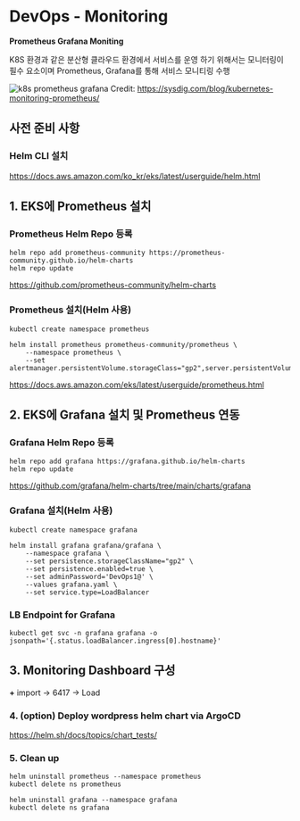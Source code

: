 # DevOps - Monitoring

__Prometheus Grafana Moniting__

K8S 환경과 같은 분산형 클라우드 환경에서 서비스를 운영 하기 위해서는 모니터링이 필수 요소이며 Prometheus, Grafana를 통해 서비스 모니티링 수행 

![k8s prometheus grafana](https://478h5m1yrfsa3bbe262u7muv-wpengine.netdna-ssl.com/wp-content/uploads/2018/08/prometheus_kubernetes_diagram_overview.png)
Credit: https://sysdig.com/blog/kubernetes-monitoring-prometheus/

## 사전 준비 사항

### Helm CLI 설치

https://docs.aws.amazon.com/ko_kr/eks/latest/userguide/helm.html

## 1. EKS에 Prometheus 설치

### Prometheus Helm Repo 등록 
```
helm repo add prometheus-community https://prometheus-community.github.io/helm-charts
helm repo update
```

https://github.com/prometheus-community/helm-charts

### Prometheus 설치(Helm 사용)
```
kubectl create namespace prometheus

helm install prometheus prometheus-community/prometheus \
    --namespace prometheus \
    --set alertmanager.persistentVolume.storageClass="gp2",server.persistentVolume.storageClass="gp2"
```

https://docs.aws.amazon.com/eks/latest/userguide/prometheus.html

## 2. EKS에 Grafana 설치 및 Prometheus 연동

### Grafana Helm Repo 등록

```
helm repo add grafana https://grafana.github.io/helm-charts
helm repo update
```
https://github.com/grafana/helm-charts/tree/main/charts/grafana

### Grafana 설치(Helm 사용)

```
kubectl create namespace grafana

helm install grafana grafana/grafana \
    --namespace grafana \
    --set persistence.storageClassName="gp2" \
    --set persistence.enabled=true \
    --set adminPassword='DevOps1@' \
    --values grafana.yaml \
    --set service.type=LoadBalancer
```

### LB Endpoint for Grafana
```
kubectl get svc -n grafana grafana -o jsonpath='{.status.loadBalancer.ingress[0].hostname}'
```

## 3. Monitoring Dashboard 구성 
   __+__ import -> 6417 -> Load


### 4. (option) Deploy wordpress helm chart via ArgoCD
https://helm.sh/docs/topics/chart_tests/


### 5. Clean up

```
helm uninstall prometheus --namespace prometheus
kubectl delete ns prometheus

helm uninstall grafana --namespace grafana
kubectl delete ns grafana
```